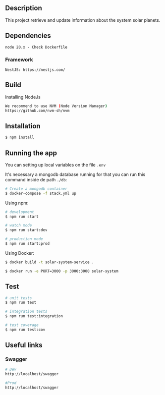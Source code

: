 
## Description

This project retrieve and update information about the system solar planets. 


## Dependencies
```
node 20.x - Check Dockerfile
```

### Framework
```
NestJS: https://nestjs.com/
```

## Build

Installing NodeJs
```sh
We recommend to use NVM (Node Version Manager)
https://github.com/nvm-sh/nvm
```

## Installation

```bash
$ npm install
```

## Running the app

You can setting up local variables on the file `.env`

It's necessary a mongodb database running for that you can run this command inside de path `./db`:

```bash
# Create a mongodb container
$ docker-compose -f stack.yml up

```

Using npm: 

```bash
# development
$ npm run start

# watch mode
$ npm run start:dev

# production mode
$ npm run start:prod
```

Using Docker:

```bash
$ docker build -t solar-system-service .

$ docker run -e PORT=3000 -p 3000:3000 solar-system

```

## Test

```bash
# unit tests
$ npm run test

# integration tests
$ npm run test:integration

# test coverage
$ npm run test:cov
```

## Useful links 

### Swagger
```bash
# Dev
http://localhost/swagger

#Prod
http://localhost/swagger
```
